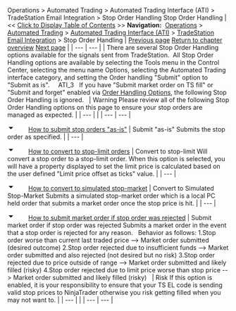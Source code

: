 ﻿
Operations > Automated Trading > Automated Trading Interface (ATI) > TradeStation Email Integration > Stop Order Handling
Stop Order Handling
| << [Click to Display Table of Contents](stop_order_handling.md) >> **Navigation:**     [Operations](operations-1.md) > [Automated Trading](automated_trading-1.md) > [Automated Trading Interface (ATI)](automated_trading_interface_at-1.md) > [TradeStation Email Integration](tradestation_email_integration-1.md) > Stop Order Handling | [Previous page](order_handling_options-1.md) [Return to chapter overview](tradestation_email_integration-1.md) [Next page](workspace_options-1.md) |
| --- | --- |
| There are several Stop Order Handling options available for the signals sent from TradeStation.  All Stop Order Handling options are available by selecting the Tools menu in the Control Center, selecting the menu name Options, selecting the Automated Trading interface category, and setting the Order handling "Submit" option to "Submit as is".     ATI_3   If you have "Submit market order on TS fill" or "Submit and forget" enabled via [Order Handling Options](order_handling_options-1.md), the following Stop Order Handling is ignored.     | Warning Please review all of the following Stop Order Handling options on this page to ensure your stop orders are managed as expected. | | --- | |
| --- | --- |

![tog_minus](tog_minus-1.gif)        [How to submit stop orders "as-is"](javascript:HMToggle('toggle','HowToSubmitStopOrdersasis','HowToSubmitStopOrdersasis_ICON'))
| Submit "as-is" Submits the stop order as specified. |
| --- |

![tog_minus](tog_minus-1.gif)        [How to convert to stop-limit orders](javascript:HMToggle('toggle','HowToConvertToStopLimitOrders','HowToConvertToStopLimitOrders_ICON'))
| Convert to stop-limit Will convert a stop order to a stop-limit order. When this option is selected, you will have a property displayed to set the limit price is calculated based on the user defined "Limit price offset as ticks" value. |
| --- |

![tog_minus](tog_minus-1.gif)        [How to convert to simulated stop-market](javascript:HMToggle('toggle','HowToConvertToSimulatedStopMarket','HowToConvertToSimulatedStopMarket_ICON'))
| Convert to Simulated Stop-Market Submits a simulated stop-market order which is a local PC held order that submits a market order once the stop price is hit. |
| --- |

![tog_minus](tog_minus-1.gif)        [How to submit market order if stop order was rejected](javascript:HMToggle('toggle','HowToSubmitMarketOrderIfStopOrderWasRejected','HowToSubmitMarketOrderIfStopOrderWasRejected_ICON'))
| Submit market order if stop order was rejected Submits a market order in the event that a stop order is rejected for any reason.    Behavior as follows: 1.Stop order worse than current last traded price --> Market order submitted (desired outcome) 2.Stop order rejected due to insufficient funds --> Market order submitted and also rejected (not desired but no risk) 3.Stop order rejected due to price outside of range --> Market order submitted and likely filled (risky) 4.Stop order rejected due to limit price worse than stop price --> Market order submitted and likely filled (risky)     | Risk If this option is enabled, it is your responsibility to ensure that your TS EL code is sending valid stop prices to NinjaTrader otherwise you risk getting filled when you may not want to. | | --- | |
| --- | --- |

